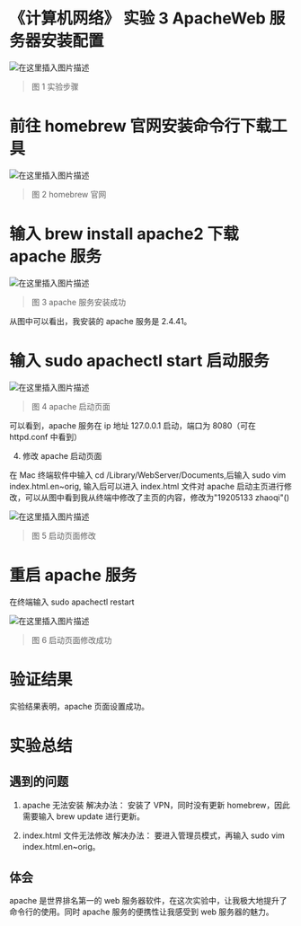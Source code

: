 # 《计算机网络》 实验 3 ApacheWeb 服务器安装配置

![在这里插入图片描述](https://img-blog.csdnimg.cn/4aedf088072640c1aaded0ac0d020e7f.png)

> 图 1 实验步骤

# 前往 homebrew 官网安装命令行下载工具

![在这里插入图片描述](https://img-blog.csdnimg.cn/12c0d558314b4a4e8362292afd099193.png?x-oss-process=image/watermark,type_d3F5LXplbmhlaQ,shadow_50,text_Q1NETiBA5aSp5LiLNTkxMg==,size_20,color_FFFFFF,t_70,g_se,x_16)

> 图 2 homebrew 官网

# 输入 brew install apache2 下载 apache 服务

![在这里插入图片描述](https://img-blog.csdnimg.cn/ed269a37b7694cbf9d13d32af5a6eb33.png?x-oss-process=image/watermark,type_d3F5LXplbmhlaQ,shadow_50,text_Q1NETiBA5aSp5LiLNTkxMg==,size_20,color_FFFFFF,t_70,g_se,x_16)

> 图 3 apache 服务安装成功

从图中可以看出，我安装的 apache 服务是 2.4.41。

# 输入 sudo apachectl start 启动服务

![在这里插入图片描述](https://img-blog.csdnimg.cn/ba30756a8ffa4fb78b04004da6568f47.png?x-oss-process=image/watermark,type_d3F5LXplbmhlaQ,shadow_50,text_Q1NETiBA5aSp5LiLNTkxMg==,size_20,color_FFFFFF,t_70,g_se,x_16)

> 图 4 apache 启动页面

可以看到，apache 服务在 ip 地址 127.0.0.1 启动，端口为 8080（可在 httpd.conf 中看到）

4. 修改 apache 启动页面

在 Mac 终端软件中输入 cd /Library/WebServer/Documents,后输入
sudo vim index.html.en\~orig, 输入后可以进入 index.html 文件对 apache 启动主页进行修改，可以从图中看到我从终端中修改了主页的内容，修改为"19205133 zhaoqi"()

![在这里插入图片描述](https://img-blog.csdnimg.cn/18647e58730143faa8bf562ea0ec84ce.png?x-oss-process=image/watermark,type_d3F5LXplbmhlaQ,shadow_50,text_Q1NETiBA5aSp5LiLNTkxMg==,size_20,color_FFFFFF,t_70,g_se,x_16)

> 图 5 启动页面修改

# 重启 apache 服务

在终端输入 sudo apachectl restart

![在这里插入图片描述](https://img-blog.csdnimg.cn/b2cc0f4ae3a540e2bdab84be8b859b6a.png?x-oss-process=image/watermark,type_d3F5LXplbmhlaQ,shadow_50,text_Q1NETiBA5aSp5LiLNTkxMg==,size_20,color_FFFFFF,t_70,g_se,x_16)

> 图 6 启动页面修改成功

# 验证结果

实验结果表明，apache 页面设置成功。

# 实验总结

## 遇到的问题

1. apache 无法安装
   解决办法： 安装了 VPN，同时没有更新 homebrew，因此需要输入 brew update 进行更新。

2. index.html 文件无法修改
   解决办法： 要进入管理员模式，再输入 sudo vim index.html.en\~orig。

## 体会

apache 是世界排名第一的 web 服务器软件，在这次实验中，让我极大地提升了命令行的使用。同时 apache 服务的便携性让我感受到 web 服务器的魅力。
